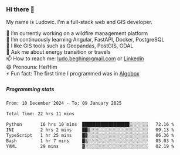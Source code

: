 ### Hi there 👋

My name is Ludovic. I'm a full-stack web and GIS developer.

 🔭 I’m currently working on a wildfire management platform<br/>
 🌱 I’m continuously learning Angular, FastAPI, Docker, PostgreSQL<br/>
 👯 I like GIS tools such as Geopandas, PostGIS, GDAL<br/>
 💬 Ask me about energy transition or travels<br/>
 📫 How to reach me: ludo.beghin@gmail.com or [Linkedin](https://www.linkedin.com/in/ludovic-beghin/)<br/>
 😄 Pronouns: He/Him<br/>
 ⚡ Fun fact: The first time I programmed was in [Algobox](https://fr.wikipedia.org/wiki/Algobox)<br/>

##### Programming stats
<!--START_SECTION:waka-->

```txt
From: 10 December 2024 - To: 09 January 2025

Total Time: 22 hrs 11 mins

Python       16 hrs 10 mins  ██████████████████░░░░░░░   72.16 %
INI          2 hrs 2 mins    ██▒░░░░░░░░░░░░░░░░░░░░░░   09.13 %
TypeScript   1 hr 25 mins    █▓░░░░░░░░░░░░░░░░░░░░░░░   06.36 %
Bash         1 hr 7 mins     █▒░░░░░░░░░░░░░░░░░░░░░░░   05.03 %
YAML         29 mins         ▓░░░░░░░░░░░░░░░░░░░░░░░░   02.19 %
```

<!--END_SECTION:waka-->
